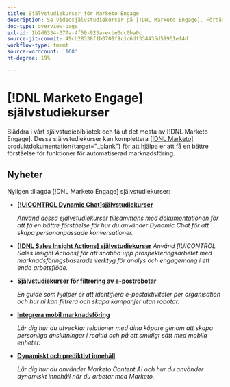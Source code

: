 ```yaml
---
title: Självstudiekurser för Marketo Engage
description: Se videosjälvstudiekurser på [!DNL Marketo Engage]. Förbättra din förståelse för hur du använder funktioner för automatiserad marknadsföring med mera.
doc-type: overview-page
exl-id: 1b2d6334-377a-4f59-923a-ecbe0dc0ba0c
source-git-commit: 49cb28338f1b0701f9c1c6df334435d59961ef4d
workflow-type: tm+mt
source-wordcount: '168'
ht-degree: 19%

---
```


# [!DNL Marketo Engage] självstudiekurser

Bläddra i vårt självstudiebibliotek och få ut det mesta av [!DNL Marketo Engage]. Dessa självstudiekurser kan komplettera [[!DNL Marketo] produktdokumentation](https://experienceleague.adobe.com/docs/marketo/using/home.html){target="_blank"} för att hjälpa er att få en bättre förståelse för funktioner för automatiserad marknadsföring.

<div id="whats-new-section">

## Nyheter

Nyligen tillagda [!DNL Marketo Engage] självstudiekurser:

* **[[!UICONTROL Dynamic Chat]självstudiekurser](/help/dynamic-chat/dynamic-chat-overview.md)**

   _Använd dessa självstudiekurser tillsammans med dokumentationen för att få en bättre förståelse för hur du använder Dynamic Chat för att skapa personanpassade konversationer._

* **[[!DNL Sales Insight Actions] självstudiekurser](/help/sales-insight-actions/overview.md)**
   _Använd [!UICONTROL Sales Insight Actions] för att snabba upp prospekteringsarbetet med marknadsföringsbaserade verktyg för analys och engagemang i ett enda arbetsflöde._

* **[Självstudiekurser för filtrering av e-postrobotar](filtering-email-bot-activities/setup.md)**

   _En guide som hjälper er att identifiera e-postaktiviteter per organisation och hur ni kan filtrera och skapa kampanjer utan robotar._

* **[Integrera mobil marknadsföring](/help/cross-channel-marketing/mobile-marketing-learn.md)**

   _Lär dig hur du utvecklar relationer med dina köpare genom att skapa personliga anslutningar i realtid och på ett smidigt sätt med mobila enheter._

* **[Dynamiskt och prediktivt innehåll](/help/email-marketing/dynamic-and-predictive-content-learn.md)**

   _Lär dig hur du använder Marketo Content AI och hur du använder dynamiskt innehåll när du arbetar med Marketo._

</div>
<div id="recs-overview-body-1"></div>
<div id="recs-overview-body-2"></div>
<div id="recs-overview-body-3"></div>
<div id="recs-overview-body-4"></div>
<div id="recs-overview-body-5"></div>
<div id="recs-overview-body-6"></div>
